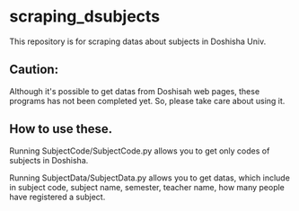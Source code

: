 # scraping_dsubjects
This repository is for scraping datas about subjects in Doshisha Univ.

## Caution:
Although it's possible to get datas from Doshisah web pages, these programs has not been completed yet. So, please take care about using it.

## How to use these.
Running SubjectCode/SubjectCode.py allows you to get only codes of subjects in Doshisha.

Running SubjectData/SubjectData.py allows you to get datas, which include in subject code, subject name, semester, teacher name, how many people have registered a subject.
